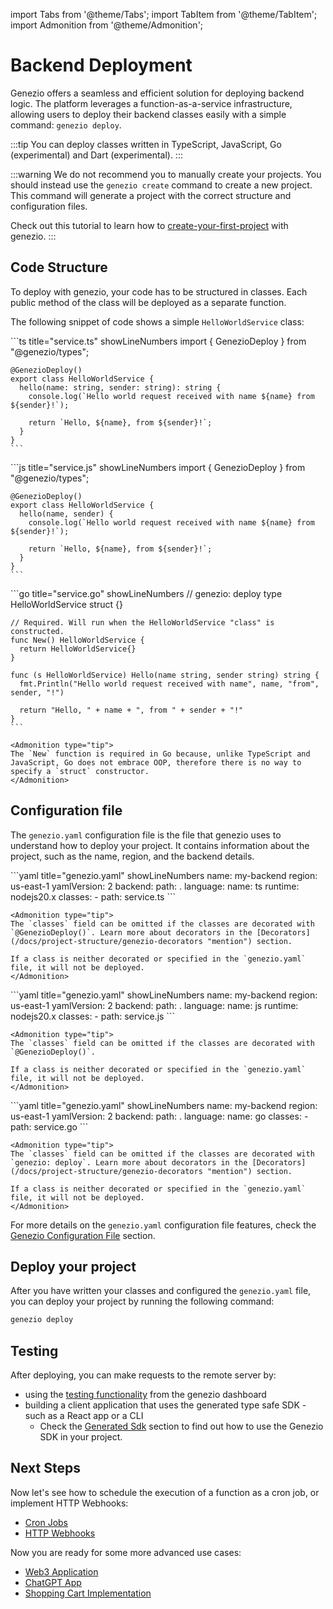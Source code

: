 import Tabs from '@theme/Tabs';
import TabItem from '@theme/TabItem';
import Admonition from '@theme/Admonition';

# Backend Deployment

Genezio offers a seamless and efficient solution for deploying backend logic. The platform leverages a function-as-a-service infrastructure, allowing users to deploy their backend classes easily with a simple command: `genezio deploy`.&#x20;

:::tip
You can deploy classes written in TypeScript, JavaScript, Go (experimental) and Dart (experimental).
:::

:::warning
We do not recommend you to manually create your projects. You should instead use the `genezio create` command to create a new project. This command will generate a project with the correct structure and configuration files.

Check out this tutorial to learn how to [create-your-first-project](/docs/getting-started "mention") with genezio.
:::

## Code Structure

To deploy with genezio, your code has to be structured in classes. Each public method of the class will be deployed as a separate function.

The following snippet of code shows a simple `HelloWorldService` class:

<Tabs groupId="languages">
  <TabItem value="ts" label="TypeScript">
    ```ts title="service.ts" showLineNumbers
    import { GenezioDeploy } from "@genezio/types";

    @GenezioDeploy()
    export class HelloWorldService {
      hello(name: string, sender: string): string {
        console.log(`Hello world request received with name ${name} from ${sender}!`);

        return `Hello, ${name}, from ${sender}!`;
      }
    }
    ```

  </TabItem>
  <TabItem value="js" label="JavaScript">
    ```js title="service.js" showLineNumbers
    import { GenezioDeploy } from "@genezio/types";

    @GenezioDeploy()
    export class HelloWorldService {
      hello(name, sender) {
        console.log(`Hello world request received with name ${name} from ${sender}!`);

        return `Hello, ${name}, from ${sender}!`;
      }
    }
    ```

  </TabItem>
  <TabItem value="go" label="Go">
    ```go title="service.go" showLineNumbers
    // genezio: deploy
    type HelloWorldService struct {}

    // Required. Will run when the HelloWorldService "class" is constructed.
    func New() HelloWorldService {
      return HelloWorldService{}
    }

    func (s HelloWorldService) Hello(name string, sender string) string {
      fmt.Println("Hello world request received with name", name, "from", sender, "!")

      return "Hello, " + name + ", from " + sender + "!"
    }
    ```

    <Admonition type="tip">
    The `New` function is required in Go because, unlike TypeScript and JavaScript, Go does not embrace OOP, therefore there is no way to specify a `struct` constructor.
    </Admonition>

  </TabItem>
</Tabs>

## Configuration file

The `genezio.yaml` configuration file is the file that genezio uses to understand how to deploy your project. It contains information about the project, such as the name, region, and the backend details.

<Tabs groupId="languages">
  <TabItem value="ts" label="TypeScript">
    ```yaml title="genezio.yaml" showLineNumbers
    name: my-backend
    region: us-east-1
    yamlVersion: 2
    backend:
        path: .
        language:
            name: ts
            runtime: nodejs20.x
        classes:
          - path: service.ts
    ```

    <Admonition type="tip">
    The `classes` field can be omitted if the classes are decorated with `@GenezioDeploy()`. Learn more about decorators in the [Decorators](/docs/project-structure/genezio-decorators "mention") section.

    If a class is neither decorated or specified in the `genezio.yaml` file, it will not be deployed.
    </Admonition>

  </TabItem>
  <TabItem value="js" label="JavaScript">
    ```yaml title="genezio.yaml" showLineNumbers
    name: my-backend
    region: us-east-1
    yamlVersion: 2
    backend:
        path: .
        language:
            name: js
            runtime: nodejs20.x
        classes:
          - path: service.js
    ```

    <Admonition type="tip">
    The `classes` field can be omitted if the classes are decorated with `@GenezioDeploy()`.

    If a class is neither decorated or specified in the `genezio.yaml` file, it will not be deployed.
    </Admonition>

  </TabItem>
  <TabItem value="go" label="Go">
    ```yaml title="genezio.yaml" showLineNumbers
    name: my-backend
    region: us-east-1
    yamlVersion: 2
    backend:
        path: .
        language:
            name: go
        classes:
          - path: service.go
    ```

    <Admonition type="tip">
    The `classes` field can be omitted if the classes are decorated with `genezio: deploy`. Learn more about decorators in the [Decorators](/docs/project-structure/genezio-decorators "mention") section.

    If a class is neither decorated or specified in the `genezio.yaml` file, it will not be deployed.
    </Admonition>

  </TabItem>
</Tabs>

For more details on the `genezio.yaml` configuration file features, check the [Genezio Configuration File](/docs/project-structure/genezio-configuration-file "mention") section.

## Deploy your project

After you have written your classes and configured the `genezio.yaml` file, you can deploy your project by running the following command:

```sh title="Terminal"
genezio deploy
```

## Testing

After deploying, you can make requests to the remote server by:

- using the [testing functionality](/docs/features/testing) from the genezio dashboard
- building a client application that uses the generated type safe SDK - such as a React app or a CLI
  - Check the [Generated Sdk](/docs/features/generated-sdk "mention") section to find out how to use the Genezio SDK in your project.

## Next Steps

Now let's see how to schedule the execution of a function as a cron job, or implement HTTP Webhooks:

- [Cron Jobs](/docs/features/cron-methods)
- [HTTP Webhooks](/docs/features/http-methods-webhooks)

Now you are ready for some more advanced use cases:

- [Web3 Application](https://genezio.com/blog/create-your-first-web3-app/)
- [ChatGPT App](https://genezio.com/blog/create-your-first-app-using-chatgpt/)
- [Shopping Cart Implementation](https://genezio.com/blog/implement-a-shopping-cart-using-typescript-redis-and-react/)
